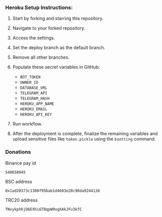 ### Heroku Setup Instructions:

1. Start by forking and starring this repository.
2. Navigate to your forked repository.
3. Access the settings.
4. Set the deploy branch as the default branch.
5. Remove all other branches.
6. Populate these secret variables in GitHub:
   
   * `BOT_TOKEN`
   * `OWNER_ID`
   * `DATABASE_URL`
   * `TELEGRAM_API`
   * `TELEGRAM_HASH`
   * `HEROKU_APP_NAME`
   * `HEROKU_EMAIL`
   * `HEROKU_API_KEY`

7. Run workflow.
8. After the deployment is complete, finalize the remaining variables and upload sensitive files like `token.pickle` using the `bsetting` command.

### Donations

Binance pay id 
```
540658045
```
BSC address
```
0x1ad20373c1300f95bab1d4603e20c98da9244138
```
TRC20 address
```
TNvykph6jD6EXhi6TBqpW9ogXAkJFu3kfC
```